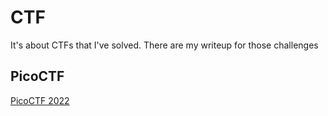 # CTF
It's about CTFs that I've solved. There are my writeup for those challenges
## PicoCTF
[PicoCTF 2022](https://github.com/TwentySick/CTF/tree/main/PicoCTF/picoctf2022)
